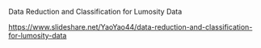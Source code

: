Data Reduction and Classification for Lumosity Data

https://www.slideshare.net/YaoYao44/data-reduction-and-classification-for-lumosity-data
